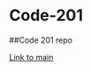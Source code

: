 # Code-201


##Code 201 repo

[Link to main](https://github.com/burdolski/reading-notes/blob/main/README.md)
